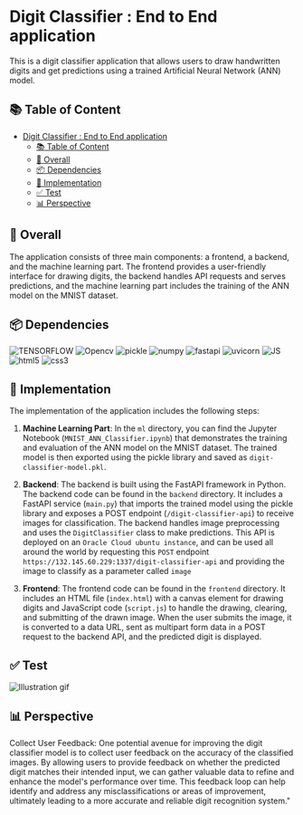 # Digit Classifier : End to End application

This is a digit classifier application that allows users to draw handwritten digits and get predictions using a trained Artificial Neural Network (ANN) model.
## 📚 Table of Content
- [Digit Classifier : End to End application](#digit-classifier--end-to-end-application)
  - [📚 Table of Content](#-table-of-content)
  - [📝 Overall](#-overall)
  - [📦 Dependencies](#-dependencies)
  - [📝 Implementation](#-implementation)
  - [✅ Test](#-test)
  - [📊 Perspective](#-perspective)


## 📝 Overall
The application consists of three main components: a frontend, a backend, and the machine learning part. The frontend provides a user-friendly interface for drawing digits, the backend handles API requests and serves predictions, and the machine learning part includes the training of the ANN model on the MNIST dataset.

## 📦 Dependencies
![TENSORFLOW](https://img.shields.io/badge/TensorFlow-FF6F00?style=for-the-badge&logo=tensorflow&logoColor=white) ![Opencv](https://img.shields.io/badge/OpenCV-5C3EE8?style=for-the-badge&logo=opencv&logoColor=white) ![pickle](https://img.shields.io/badge/Pickle-FFA500?style=for-the-badge&logo=pickle&logoColor=white) ![numpy](https://img.shields.io/badge/NumPy-013243?style=for-the-badge&logo=numpy&logoColor=white) ![fastapi](https://img.shields.io/badge/FastAPI-009688?style=for-the-badge&logo=fastapi&logoColor=white) ![uvicorn](https://img.shields.io/badge/Uvicorn-2C3E50?style=for-the-badge&logo=fastapi&logoColor=white) ![JS](https://img.shields.io/badge/JavaScript-F7DF1E?style=for-the-badge&logo=javascript&logoColor=black) ![html5](https://img.shields.io/badge/HTML5-E34F26?style=for-the-badge&logo=html5&logoColor=white) ![css3](https://img.shields.io/badge/CSS3-1572B6?style=for-the-badge&logo=css3&logoColor=white)

## 📝 Implementation

The implementation of the application includes the following steps:

1. **Machine Learning Part**: In the `ml` directory, you can find the Jupyter Notebook (`MNIST_ANN_Classifier.ipynb`) that demonstrates the training and evaluation of the ANN model on the MNIST dataset. The trained model is then exported using the pickle library and saved as `digit-classifier-model.pkl`.

2. **Backend**: The backend is built using the FastAPI framework in Python. The backend code can be found in the `backend` directory. It includes a FastAPI service (`main.py`) that imports the trained model using the pickle library and exposes a POST endpoint (`/digit-classifier-api`) to receive images for classification. The backend handles image preprocessing and uses the `DigitClassifier` class to make predictions. This API is deployed on an `Oracle Cloud ubuntu instance`, and can be used all around the world by requesting this `POST` endpoint `https://132.145.60.229:1337/digit-classifier-api` and providing the image to classify as a parameter called `image` 
   
3. **Frontend**: The frontend code can be found in the `frontend` directory. It includes an HTML file (`index.html`) with a canvas element for drawing digits and JavaScript code (`script.js`) to handle the drawing, clearing, and submitting of the drawn image. When the user submits the image, it is converted to a data URL, sent as multipart form data in a POST request to the backend API, and the predicted digit is displayed.

## ✅ Test
![Illustration gif](assets/illustration.gif)

## 📊 Perspective
Collect User Feedback: One potential avenue for improving the digit classifier model is to collect user feedback on the accuracy of the classified images. By allowing users to provide feedback on whether the predicted digit matches their intended input, we can gather valuable data to refine and enhance the model's performance over time. This feedback loop can help identify and address any misclassifications or areas of improvement, ultimately leading to a more accurate and reliable digit recognition system."